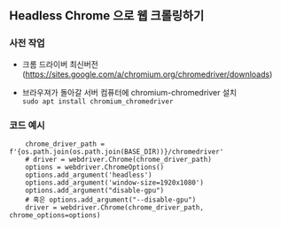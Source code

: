 ## Headless Chrome 으로 웹 크롤링하기 

### 사전 작업 

- 크롬 드라이버 최신버전(https://sites.google.com/a/chromium.org/chromedriver/downloads)
	
- 브라우져가 돌아갈 서버 컴퓨터에 chromium-chromedriver 설치  
	``` sudo apt install chromium_chromedriver ```
	
### 코드 예시 
```python3
    chrome_driver_path = f'{os.path.join(os.path.join(BASE_DIR))}/chromedriver'
    # driver = webdriver.Chrome(chrome_driver_path)
    options = webdriver.ChromeOptions()
    options.add_argument('headless')
    options.add_argument('window-size=1920x1080')
    options.add_argument("disable-gpu")
    # 혹은 options.add_argument("--disable-gpu")
    driver = webdriver.Chrome(chrome_driver_path, chrome_options=options)
```


